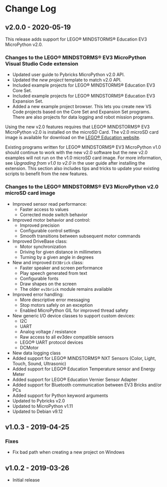# Change Log

## v2.0.0 - 2020-05-19

This release adds support for LEGO® MINDSTORMS® Education EV3 MicroPython v2.0.

### Changes to the LEGO® MINDSTORMS® EV3 MicroPython Visual Studio Code extension

- Updated user guide to Pybricks MicroPython v2.0 API.
- Updated the *new project* template to match v2.0 API.
- Included example projects for LEGO® MINDSTORMS® Education EV3 Core Set.
- Included example projects for LEGO® MINDSTORMS® Education EV3 Expansion Set.
- Added a new example project browser. This lets you create new VS Code projects
  based on the Core Set and Expansion Set programs. There are also projects for
  data logging and robot mission programs.

Using the new v2.0 features requires that LEGO® MINDSTORMS® EV3 MicroPython v2.0
is installed on the microSD Card. The v2.0 microSD card image is available for
download on the [LEGO® Education website][dl].

[dl]: https://education.lego.com/en-us/support/mindstorms-ev3/python-for-ev3

Existing programs written for LEGO® MINDSTORMS® EV3 MicroPython v1.0 should
continue to work with the new v2.0 software but the new v2.0 examples will not
run on the v1.0 microSD card image. For more information, see *Upgrading from
v1.0 to v2.0* in the user guide after installing the extension. This section
also includes tips and tricks to update your existing scripts to benefit from
the new features.

### Changes to the LEGO® MINDSTORMS® EV3 MicroPython v2.0 microSD card image

- Improved sensor read performance:
    - Faster access to values
    - Corrected mode switch behavior
- Improved motor behavior and control:
    - Improved precision
    - Configurable control settings
    - Smooth transitions between subsequent motor commands
- Improved DriveBase class:
    - Motor synchronization
    - Driving for given distance in millimeters
    - Turning by a given angle in degrees
- New and improved `EV3Brick` class:
    - Faster speaker and screen performance
    - Play speech generated from text
    - Configurable fonts
    - Draw shapes on the screen
    - The older `ev3brick` module remains available
- Improved error handling:
    - More descriptive error messaging
    - Stop motors safely on an exception
    - Enabled MicroPython GIL for improved thread safety
- New generic I/O device classes to support custom devices:
    - I2C
    - UART
    - Analog voltage / resistance
    - Raw access to all ev3dev compatible sensors
    - LEGO® UART protocol devices
    - DCMotor
- New data logging class
- Added support for LEGO® MINDSTORMS® NXT Sensors (Color, Light, Touch, Sound,
  Ultrasonic)
- Added support for LEGO® Education Temperature sensor and Energy Meter
- Added support for LEGO® Education Vernier Sensor Adapter
- Added support for Bluetooth communication between EV3 Bricks and/or PCs
- Added support for Python keyword arguments
- Updated to Pybricks v2.0
- Updated to MicroPython v1.11
- Updated to Debian v9.12


## v1.0.3 - 2019-04-25
### Fixes
- Fix bad path when creating a new project on Windows

## v1.0.2 - 2019-03-26
- Initial release
